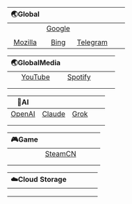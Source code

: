 |                           🌏Global                            |                                                              |                                                              |      |      |
| :----------------------------------------------------------: | :----------------------------------------------------------: | :----------------------------------------------------------: | :--: | :--: |
|                                                              | [Google](https://github.com/Ryliey/Rules/tree/main/Clash/Google) |                                                              |      |      |
|                                                              |                                                              |                                                              |      |      |
| [Mozilla](https://github.com/Ryliey/Rules/tree/main/Clash/Mozilla) | [Bing](https://github.com/Ryliey/Rules/tree/main/Clash/Bing) | [Telegram](https://github.com/Ryliey/Rules/tree/main/Clash/Telegram) |      |      |

|                         🌏GlobalMedia                         |                                                              |      |      |      |
| :----------------------------------------------------------: | :----------------------------------------------------------: | :--: | :--: | :--: |
| [YouTube](https://github.com/Ryliey/Rules/tree/main/Clash/YouTube) | [Spotify](https://github.com/Ryliey/Rules/tree/main/Clash/Spotify) |      |      |      |
|                                                              |                                                              |      |      |      |
|                                                              |                                                              |      |      |      |

|                             🤖AI                              |                                                              |                                                              |      |      |
| :----------------------------------------------------------: | :----------------------------------------------------------: | :----------------------------------------------------------: | :--: | :--: |
| [OpenAI](https://github.com/Ryliey/Rules/tree/main/Clash/OpenAI) | [Claude](https://github.com/Ryliey/Rules/tree/main/Clash/Claude) | [Grok](https://github.com/Ryliey/Rules/tree/main/Clash/Grok) |      |      |
|                                                              |                                                              |                                                              |      |      |
|                                                              |                                                              |                                                              |      |      |

| 🎮Game |                                                              |      |      |      |
| :---: | :----------------------------------------------------------: | :--: | :--: | :--: |
|       | [SteamCN](https://github.com/Ryliey/Rules/tree/main/Clash/SteamCN) |      |      |      |
|       |                                                              |      |      |      |
|       |                                                              |      |      |      |

| ☁️Cloud Storage |      |      |      |      |
| :------------: | :--: | ---- | ---- | ---- |
|                |      |      |      |      |
|                |      |      |      |      |
|                |      |      |      |      |

